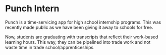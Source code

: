 # Punch Intern

Punch is a time-servicing app for high school internship programs. This was recently made public as we have been giving it away to schools for free.

Now, students are graduating with transcripts that reflect their work-based learning hours. This way, they can be pipelined into trade work and not waste time in trade school/apprenticeships.
